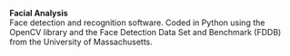 **Facial Analysis**<br>
Face detection and recognition software. Coded in Python using the OpenCV library and the Face Detection Data Set and Benchmark (FDDB) from the University of Massachusetts.

